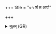 +++
title = "०५ शं त आपो"

+++
<details><summary>मूलम् (GR)</summary>

शं त आपो हृद्याः  
शं ते कुलिज्या उत ।  
शं वातः शं बृहस्पतिः  
शं ते तपतु सूर्यः ॥
</details>